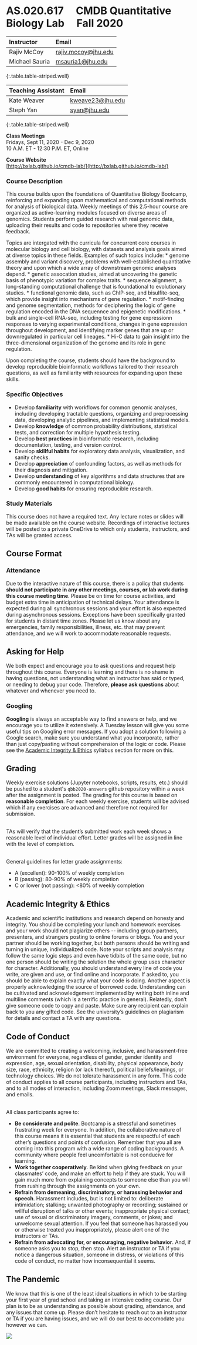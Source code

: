 <!--# AS.020.617&nbsp;&nbsp;&nbsp;&nbsp;&nbsp;CMDB Quantitative Biology Lab&nbsp;&nbsp;&nbsp;&nbsp;&nbsp;Fall 2020-->
<!-- ## Table of Contents
[Instructors](#Instructors)<br />
[Teaching Assistants](#TAs)<br />
[Class Meetings](#ClassMeetings)<br />
[Course Website](#CourseWebsite)<br />
[Course Description](#Description)<br />
[Specific Objectives](#Objectives)<br />
[Study Materials](#StudyMats)<br />
[Course Format](#Format)<br />
&nbsp;&nbsp;&nbsp;&nbsp;[Attendance](#Attendance)<br /> -->
<!--&nbsp;&nbsp;&nbsp;&nbsp;[Daily Reflections](#Reflections)<br />-->
<!--[Asking for Help](#Help)<br />
&nbsp;&nbsp;&nbsp;&nbsp;[Do It](#DOIT)<br />
&nbsp;&nbsp;&nbsp;&nbsp;[Googling](#Googling)<br />
[Grading](#Grading)<br />
[Academic Integrity & Ethics](#Integrity)<br />
[Code of Conduct](#CodeofConduct)<br />
[The Pandemic](#Pandemic)<br /> -->
# AS.020.617&nbsp;&nbsp;&nbsp;&nbsp;&nbsp;CMDB Quantitative Biology Lab&nbsp;&nbsp;&nbsp;&nbsp;&nbsp;Fall 2020

<a name="Instructors"></a>

| Instructor | Email |
| :----------------- | :---------------------- |
| Rajiv McCoy    | [rajiv.mccoy@jhu.edu](mailto:rajiv.mccoy@jhu.edu)     |
| Michael Sauria | [msauria1@jhu.edu](mailto:msauria1@jhu.edu)        |
{:.table.table-striped.well}

<a name="TAs"></a>

| Teaching Assistant | Email |
| :----------------- | :---------------------- |
| Kate Weaver    | [kweave23@jhu.edu](mailto:kweave23@jhu.edu) |
| Steph Yan      | [syan@jhu.edu](mailto:syan@jh.edu)     |
{:.table.table-striped.well}

<a name="ClassMeetings"></a>
**Class Meetings**<br />
Fridays, Sept 11, 2020 - Dec 9, 2020<br />
10 A.M. ET - 12:30 P.M. ET, Online<br />

<a name="CourseWebsite"></a>
**Course Website**<br />
[http://bxlab.github.io/cmdb-lab/](http://bxlab.github.io/cmdb-lab/)

<a name="Description"></a>
### Course Description
This course builds upon the foundations of Quantitative Biology Bootcamp, reinforcing and expanding upon mathematical and computational methods for analysis of biological data. Weekly meetings of this 2.5-hour course are organized as active-learning modules focused on diverse areas of genomics. Students perform guided research with real genomic data, uploading their results and code to repositories where they receive feedback.

Topics are intergated with the curricula for concurrent core courses in molecular biology and cell biology, with datasets and analysis goals aimed at diverse topics in these fields. Examples of such topics include:
    * genome assembly and variant discovery, problems with well-established quantitative theory and upon which a wide array of downstream genomic analyses depend.
    * genetic assocation studies, aimed at uncovering the genetic basis of phenotypic variation for complex traits. 
    * sequence alignment, a long-standing computational challenge that is foundational to evolutionary studies. 
    * functional genomic data, such as ChIP-seq, and bisulfite-seq, which provide insight into mechanisms of gene regulation. 
    * motif-finding and genome segmentation, methods for deciphering the logic of gene regulation encoded in the DNA sequennce and epigenetic modifications. 
    * bulk and single-cell RNA-seq, including testing for gene expressionn responses to varying experimental conditions, changes in gene expression throughout development, and identifying marker genes that are up or downregulated in particular cell lineages. 
    * Hi-C data to gain insight into the three-dimensional organization of the genome and its role in gene regulation.

Upon completing the course, students should have the background to develop reproducible bioinformatic workflows tailored to their research questions, as well as familiarity with resources for expanding upon these skills.   

<a name="Objectives"></a>
### Specific Objectives
  * Develop **familiarity** with workflows for common genomic analyses, including developing tractable questions, organizing and preprocessing data, developing analytic pipelines, and implementing statistical models.
  * Develop **knowledge** of common probability distributions, statistical tests, and correction for multiple hypothesis testing.
  * Develop **best practices** in bioinformatic research, including documentation, testing, and version control. 
  * Develop **skillful habits** for exploratory data analysis, visualization, and sanity checks.
  * Develop **appreciation** of confounding factors, as well as methods for their diagnosis and mitigation. 
  * Develop **understanding** of key algorithms and data structures that are commonly encountered in computational biology.
  * Develop **good habits** for ensuring reproducible research.

<a name="StudyMats"></a>
### Study Materials
This course does not have a required text. Any lecture notes or slides will be made available on the course website. Recordings of interactive lectures will be posted to a private OneDrive to which only students, instructors, and TAs will be granted access.

<a name="Format"></a>
## Course Format

<a name="Attendance"></a>
### Attendance
Due to the interactive nature of this course, there is a policy that students **should not participate in any other meetings, courses, or lab work during this course meeting time**. Please be on time for course activities, and budget extra time in anticipation of technical delays. Your attendance is expected during all synchronous sessions and your effort is also expected during asynchronous sessions. Exceptions have been specifically granted for students in distant time zones. Please let us know about any emergencies, family responsibilities, illness, etc. that may prevent attendance, and we will work to accommodate reasonable requests.

<!--- 
<a name="Reflections"></a>
### Weekly Reflections
We ask students to write **daily reflections** and email these to a TA by **6pm ET**. Since they will be turned in before completion of the day’s homework assignment, reflections should focus on the previous day’s homework and the current day’s lessons and lunch exercise. The purpose of reflections is threefold.
1. First, because we can’t meet in person to discuss progress and struggles, we will use the reflections to better ascertain a student’s progress over the week.
2. Second, we believe this exercise has the potential to grow a student’s understanding and confidence as they purposefully reflect and see their improvement.
3. Third, this practice directly cultivates good habits in reproducible analysis and keeping a lab notebook.

We expect these reflections to be short, but **respond to each of the following prompts**:
  * What purpose did today’s lessons, my analysis, and my coding serve?
  * How might I use what I did and learned today in the future?
  * What was my greatest struggle?
  * What was my greatest achievement?
  * What one lingering question, bemusing, or idea (on theory, syntax, etc.) do I find most perplexing or exciting?

Notes on reflections:
  * As long as reflections attempt to respond to the above prompts, the content of the reflection will not affect a student’s grade in any way. See the [Grading](#Grading) section for further clarification.
  * We aim to keep reflections confidential. As such, only instructors, TAs, and the student will have access to a student’s reflections.
-->

<a name="Help"></a><a name="DOIT"></a>
## Asking for Help
We both expect and encourage you to ask questions and request help throughout this course. Everyone is learning and there is no shame in having questions, not understanding what an instructor has said or typed, or needing to debug your code. Therefore, **please ask questions** about whatever and whenever you need to. 

<a name="Googling"></a>
### Googling
**Googling** is always an acceptable way to find answers or help, and we encourage you to utilize it extensively. A Tuesday lesson will give you some useful tips on Googling error messages. If you adopt a solution following a Google search, make sure you understand what you incorporate, rather than just copy/pasting without comprehension of the logic or code. Please see the [Academic Integrity & Ethics](#Integrity) syllabus section for more on this.

<a name="Grading"></a>
## Grading
Weekly exercise solutions (Jupyter notebooks, scripts, results, etc.) should be pushed to a student's `qbb2020-answers` github repository within a week after the assignment is posted. The grading for this course is based on **reasonable completion**. For each weekly exercise, students will be advised which if any exercises are advanced and therefore not required for submission. <br /><br />

TAs will verify that the student’s submitted work each week shows a reasonable level of individual effort. Letter grades will be assigned in line with the level of completion.<br /><br />

General guidelines for letter grade assignments:
  * A (excellent): 90-100% of weekly completion
  * B (passing): 80-90% of weekly completion
  * C or lower (not passing): <80% of weekly completion

<a name="Integrity"></a>
## Academic Integrity & Ethics
Academic and scientific institutions and research depend on honesty and integrity. You should be completing your lunch and homework exercises and your work should not plagiarize others -- including group partners, presenters, and strangers posting to online forums or blogs. You and your partner should be working together, but both persons should be writing and turning in unique, individualized code. Note your scripts and analysis may follow the same logic steps and even have tidbits of the same code, but no one person should be writing the solution the whole group uses character for character. Additionally, you should understand every line of code you write, are given and use, or find online and incorporate. If asked to, you should be able to explain exactly what your code is doing. Another aspect is properly acknowledging the source of  borrowed code. Understanding can be cultivated and acknowledgement implemented by writing both inline and multiline comments (which is a terrific practice in general). Relatedly, don’t give someone code to copy and paste. Make sure any recipient can explain back to you any gifted code. See the university’s guidelines on plagiarism for details and contact a TA with any questions.

<a name="CodeofConduct"></a>
## Code of Conduct
We are committed to creating a welcoming, inclusive, and harassment-free environment for everyone, regardless of gender, gender identity and expression, age, sexual orientation, disability, physical appearance, body size, race, ethnicity, religion (or lack thereof), political beliefs/leanings, or technology choices. We do not tolerate harassment in any form. This code of conduct applies to all course participants, including instructors and TAs, and to all modes of interaction, including Zoom meetings, Slack messages, and emails.<br /><br />

All class participants agree to:
  * **Be considerate and polite**. Bootcamp is a stressful and sometimes frustrating week for everyone. In addition, the collaborative nature of this course means it is essential that students are respectful of each other’s questions and points of confusion. Remember that you all are coming into this program with a wide range of coding backgrounds. A community where people feel uncomfortable is not conducive for learning.
  * **Work together cooperatively**. Be kind when giving feedback on your classmates’ code, and make an effort to help if they are stuck. You will gain much more from explaining concepts to someone else than you will from rushing through the assignments on your own.
  * **Refrain from demeaning, discriminatory, or harassing behavior and speech**. Harassment includes, but is not limited to: deliberate intimidation; stalking; unwanted photography or recording; sustained or willful disruption of talks or other events; inappropriate physical contact; use of sexual or discriminatory imagery, comments, or jokes; and unwelcome sexual attention. If you feel that someone has harassed you or otherwise treated you inappropriately, please alert one of the instructors or TAs.
  * **Refrain from advocating for, or encouraging, negative behavior**. And, if someone asks you to stop, then stop. Alert an instructor or TA if you notice a dangerous situation, someone in distress, or violations of this code of conduct, no matter how inconsequential it seems.

<a name="Pandemic"></a>
## The Pandemic
We know that this is one of the least ideal situations in which to be starting your first year of grad school and taking an intensive coding course. Our plan is to be as understanding as possible about grading, attendance, and any issues that come up. Please don’t hesitate to reach out to an instructor or TA if you are having issues, and we will do our best to accomodate you however we can.

![](https://raw.githubusercontent.com/bxlab/qbb2020/master/resources_for_prep/2020.gif)